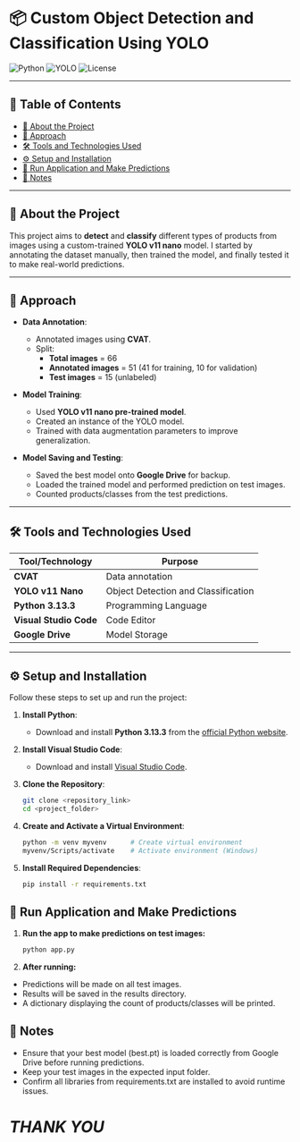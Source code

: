 # 📦 Custom Object Detection and Classification Using YOLO

![Python](https://img.shields.io/badge/Python-3.13.3-blue?logo=python)
![YOLO](https://img.shields.io/badge/YOLO-v11%20Nano-green?logo=yolo)
![License](https://img.shields.io/badge/License-MIT-lightgrey.svg)

---

## 📑 Table of Contents

- [📖 About the Project](#-about-the-project)
- [🚀 Approach](#-approach)
- [🛠️ Tools and Technologies Used](#-tools-and-technologies-used)
- [⚙️ Setup and Installation](#️-setup-and-installation)
- [🎯 Run Application and Make Predictions](#-run-application-and-make-predictions)
- [📌 Notes](#-notes)

---

## 📖 About the Project

This project aims to **detect** and **classify** different types of products from images using a custom-trained **YOLO v11 nano** model. I started by annotating the dataset manually, then trained the model, and finally tested it to make real-world predictions.

---

## 🚀 Approach

- **Data Annotation**:
  - Annotated images using **CVAT**.
  - Split:
    - **Total images** = 66
    - **Annotated images** = 51 (41 for training, 10 for validation)
    - **Test images** = 15 (unlabeled)

- **Model Training**:
  - Used **YOLO v11 nano pre-trained model**.
  - Created an instance of the YOLO model.
  - Trained with data augmentation parameters to improve generalization.

- **Model Saving and Testing**:
  - Saved the best model onto **Google Drive** for backup.
  - Loaded the trained model and performed prediction on test images.
  - Counted products/classes from the test predictions.

---

## 🛠️ Tools and Technologies Used

| Tool/Technology       | Purpose                                  |
|------------------------|------------------------------------------|
| **CVAT**               | Data annotation                         |
| **YOLO v11 Nano**       | Object Detection and Classification     |
| **Python 3.13.3**       | Programming Language                    |
| **Visual Studio Code** | Code Editor                             |
| **Google Drive**       | Model Storage                           |

---

## ⚙️ Setup and Installation

Follow these steps to set up and run the project:

1. **Install Python**:
   - Download and install **Python 3.13.3** from the [official Python website](https://www.python.org/downloads/).

2. **Install Visual Studio Code**:
   - Download and install [Visual Studio Code](https://code.visualstudio.com/).

3. **Clone the Repository**:
   ```bash
   git clone <repository_link>
   cd <project_folder>

4. **Create and Activate a Virtual Environment**:
   ```bash
   python -m venv myvenv      # Create virtual environment
   myvenv/Scripts/activate    # Activate environment (Windows)

5. **Install Required Dependencies**:
   ```bash
   pip install -r requirements.txt


## 🎯  Run Application and Make Predictions

1. **Run the app to make predictions on test images:**
   ```bash
   python app.py
   
2. **After running:**
  - Predictions will be made on all test images.
  - Results will be saved in the results directory.
  - A dictionary displaying the count of products/classes will be printed.


## 📌 Notes

- Ensure that your best model (best.pt) is loaded correctly from Google Drive before running predictions.
- Keep your test images in the expected input folder.
- Confirm all libraries from requirements.txt are installed to avoid runtime issues.


# *THANK YOU*
